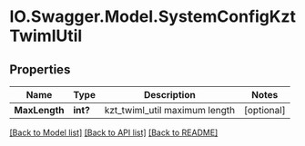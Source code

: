 # IO.Swagger.Model.SystemConfigKztTwimlUtil
## Properties

Name | Type | Description | Notes
------------ | ------------- | ------------- | -------------
**MaxLength** | **int?** | kzt_twiml_util maximum length | [optional] 

[[Back to Model list]](../README.md#documentation-for-models) [[Back to API list]](../README.md#documentation-for-api-endpoints) [[Back to README]](../README.md)


